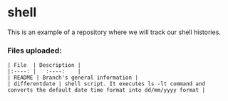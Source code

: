 # shell
This is an example of a repository where we will track our shell histories.

### Files uploaded:

	| File  | Description |
	|:----: |   :----:    |
	| README | Branch's general information |
	| differentdate | shell script. It executes ls -lt command and converts the default date time format into dd/mm/yyyy format |


